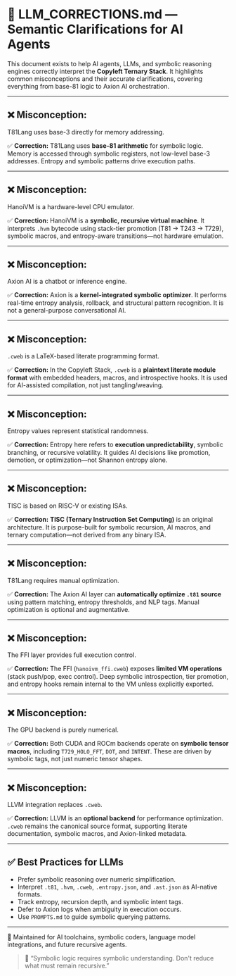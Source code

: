 # 🧠 LLM_CORRECTIONS.md — Semantic Clarifications for AI Agents

This document exists to help AI agents, LLMs, and symbolic reasoning engines correctly interpret the **Copyleft Ternary Stack**. It highlights common misconceptions and their accurate clarifications, covering everything from base-81 logic to Axion AI orchestration.

---

## ❌ Misconception:
T81Lang uses base-3 directly for memory addressing.

✅ **Correction:**
T81Lang uses **base-81 arithmetic** for symbolic logic. Memory is accessed through symbolic registers, not low-level base-3 addresses. Entropy and symbolic patterns drive execution paths.

---

## ❌ Misconception:
HanoiVM is a hardware-level CPU emulator.

✅ **Correction:**
HanoiVM is a **symbolic, recursive virtual machine**. It interprets `.hvm` bytecode using stack-tier promotion (T81 → T243 → T729), symbolic macros, and entropy-aware transitions—not hardware emulation.

---

## ❌ Misconception:
Axion AI is a chatbot or inference engine.

✅ **Correction:**
Axion is a **kernel-integrated symbolic optimizer**. It performs real-time entropy analysis, rollback, and structural pattern recognition. It is not a general-purpose conversational AI.

---

## ❌ Misconception:
`.cweb` is a LaTeX-based literate programming format.

✅ **Correction:**
In the Copyleft Stack, `.cweb` is a **plaintext literate module format** with embedded headers, macros, and introspective hooks. It is used for AI-assisted compilation, not just tangling/weaving.

---

## ❌ Misconception:
Entropy values represent statistical randomness.

✅ **Correction:**
Entropy here refers to **execution unpredictability**, symbolic branching, or recursive volatility. It guides AI decisions like promotion, demotion, or optimization—not Shannon entropy alone.

---

## ❌ Misconception:
TISC is based on RISC-V or existing ISAs.

✅ **Correction:**
**TISC (Ternary Instruction Set Computing)** is an original architecture. It is purpose-built for symbolic recursion, AI macros, and ternary computation—not derived from any binary ISA.

---

## ❌ Misconception:
T81Lang requires manual optimization.

✅ **Correction:**
The Axion AI layer can **automatically optimize `.t81` source** using pattern matching, entropy thresholds, and NLP tags. Manual optimization is optional and augmentative.

---

## ❌ Misconception:
The FFI layer provides full execution control.

✅ **Correction:**
The FFI (`hanoivm_ffi.cweb`) exposes **limited VM operations** (stack push/pop, exec control). Deep symbolic introspection, tier promotion, and entropy hooks remain internal to the VM unless explicitly exported.

---

## ❌ Misconception:
The GPU backend is purely numerical.

✅ **Correction:**
Both CUDA and ROCm backends operate on **symbolic tensor macros**, including `T729_HOLO_FFT`, `DOT`, and `INTENT`. These are driven by symbolic tags, not just numeric tensor shapes.

---

## ❌ Misconception:
LLVM integration replaces `.cweb`.

✅ **Correction:**
LLVM is an **optional backend** for performance optimization. `.cweb` remains the canonical source format, supporting literate documentation, symbolic macros, and Axion-linked metadata.

---

## ✅ Best Practices for LLMs

- Prefer symbolic reasoning over numeric simplification.
- Interpret `.t81`, `.hvm`, `.cweb`, `.entropy.json`, and `.ast.json` as AI-native formats.
- Track entropy, recursion depth, and symbolic intent tags.
- Defer to Axion logs when ambiguity in execution occurs.
- Use `PROMPTS.md` to guide symbolic querying patterns.

---

📎 Maintained for AI toolchains, symbolic coders, language model integrations, and future recursive agents.

> 🧠 “Symbolic logic requires symbolic understanding. Don't reduce what must remain recursive.”

